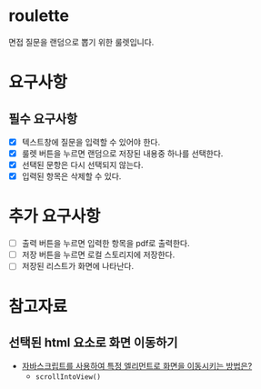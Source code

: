 # roulette
면접 질문을 랜덤으로 뽑기 위한 룰렛입니다.

# 요구사항
## 필수 요구사항
- [x] 텍스트창에 질문을 입력할 수 있어야 한다.
- [x] 룰렛 버튼을 누르면 랜덤으로 저장된 내용중 하나를 선택한다.
- [x] 선택된 문항은 다시 선택되지 않는다.
- [x] 입력된 항목은 삭제할 수 있다.

# 추가 요구사항
- [ ] 출력 버튼을 누르면 입력한 항목을 pdf로 출력한다.
- [ ] 저장 버튼을 누르면 로컬 스토리지에 저장한다.
- [ ] 저장된 리스트가 화면에 나타난다.

# 참고자료
## 선택된 html 요소로 화면 이동하기
 - [자바스크립트를 사용하여 특정 엘리먼트로 화면을 이동시키는 방법은?](https://webisfree.com/2017-03-30/%EC%9E%90%EB%B0%94%EC%8A%A4%ED%81%AC%EB%A6%BD%ED%8A%B8%EB%A5%BC-%EC%82%AC%EC%9A%A9%ED%95%98%EC%97%AC-%ED%8A%B9%EC%A0%95-%EC%97%98%EB%A6%AC%EB%A8%BC%ED%8A%B8%EB%A1%9C-%ED%99%94%EB%A9%B4%EC%9D%84-%EC%9D%B4%EB%8F%99%EC%8B%9C%ED%82%A4%EB%8A%94-%EB%B0%A9%EB%B2%95%EC%9D%80)
   - ```scrollIntoView()```